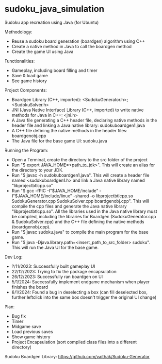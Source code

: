# sudoku_java_simulation
Sudoku app recreation using Java (for Ubuntu)

Methodology:
- Reuse a sudoku board generation (boardgen) algorithm using C++
- Create a native method in Java to call the boardgen method
- Create the game UI using Java

Functionalities:
- Gameplay, including board filling and timer
- Save & load game
- See game history

Project Components:
- Boardgen Library (C++, imported): <SudokuGenerator.h>; <SudokuSolver.h>
- JNI (Java Native Interface) Library (C++, imported) to write native methods for Java in C++: <jni.h>
- A Java file generating a C++ header file, declaring native methods in the header file and linking a Java native library: sudokuboardgen1.java
- A C++ file defining the native methods in the header files: boardgenobj.cpp
- The Java file for the base game UI: sudoku.java

Running the Program:
- Open a Terminal, create the directory to the src folder of the project
- Run "$ export JAVA_HOME=<path_to_jdk>". This will create an alias for the directory to your JDK.
- Run "$ javac -h sudokuboardgen1.java". This will create a header file named <sudokuboardgen1.h> and link a Java native library named "libprojectbtlcpp.so"
- Run "$ gcc -fPIC -I"$JAVA_HOME/include" -I"$JAVA_HOME/include/linux" -shared -o libprojectbtlcpp.so SudokuGenerator.cpp SudokuSolver.cpp boardgenobj.cpp". This will compile the cpp files and generate the Java native library "libprojectbtlcpp.so". All the libraries used in the Java native library must be compiled, including the libraries for Boardgen (SudokuGenerator.cpp & SudokuSolver.cpp) and the C++ file defining the native methods (boardgenobj.cpp).
- Run "$ javac sudoku.java" to compile the main program for the base game.
- Run "$ java -Djava.library.path=<insert_path_to_src_folder> sudoku". This will run the Java UI for the base game.

Dev Log:
- ?/11/2023: Successfully built gameplay UI
- 22/12/2023: Trying to fix the package encapsulation
- 26/12/2023: Successfully ran boardgen on UI
- 5/1/2024: Successfully implement endgame mechanism when player finishes the board
- 8/1/2024: Found a bug in deselecting a box (can fill deselected box, further leftclick into the same box doesn't trigger the original UI change)

Plan:
- Bug fix
- Timer
- Midgame save
- Load previous saves
- Show game history
- Project Encapsulation (sort compiled class files into a different directory)

Sudoku Boardgen Library: https://github.com/vaithak/Sudoku-Generator
